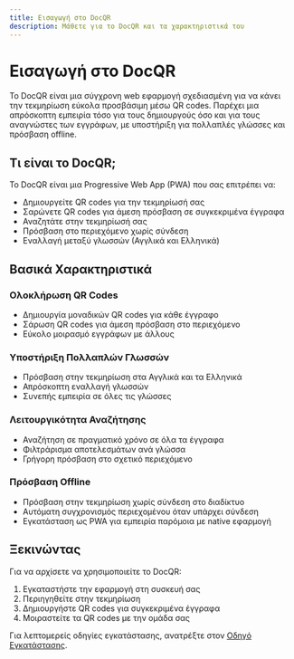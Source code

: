 ```yaml
---
title: Εισαγωγή στο DocQR
description: Μάθετε για το DocQR και τα χαρακτηριστικά του
---
```


# Εισαγωγή στο DocQR

Το DocQR είναι μια σύγχρονη web εφαρμογή σχεδιασμένη για να κάνει την τεκμηρίωση εύκολα προσβάσιμη μέσω QR codes. Παρέχει μια απρόσκοπτη εμπειρία τόσο για τους δημιουργούς όσο και για τους αναγνώστες των εγγράφων, με υποστήριξη για πολλαπλές γλώσσες και πρόσβαση offline.

## Τι είναι το DocQR;

Το DocQR είναι μια Progressive Web App (PWA) που σας επιτρέπει να:
- Δημιουργείτε QR codes για την τεκμηρίωσή σας
- Σαρώνετε QR codes για άμεση πρόσβαση σε συγκεκριμένα έγγραφα
- Αναζητάτε στην τεκμηρίωσή σας
- Πρόσβαση στο περιεχόμενο χωρίς σύνδεση
- Εναλλαγή μεταξύ γλωσσών (Αγγλικά και Ελληνικά)

## Βασικά Χαρακτηριστικά

### Ολοκλήρωση QR Codes
- Δημιουργία μοναδικών QR codes για κάθε έγγραφο
- Σάρωση QR codes για άμεση πρόσβαση στο περιεχόμενο
- Εύκολο μοιρασμό εγγράφων με άλλους

### Υποστήριξη Πολλαπλών Γλωσσών
- Πρόσβαση στην τεκμηρίωση στα Αγγλικά και τα Ελληνικά
- Απρόσκοπτη εναλλαγή γλωσσών
- Συνεπής εμπειρία σε όλες τις γλώσσες

### Λειτουργικότητα Αναζήτησης
- Αναζήτηση σε πραγματικό χρόνο σε όλα τα έγγραφα
- Φιλτράρισμα αποτελεσμάτων ανά γλώσσα
- Γρήγορη πρόσβαση στο σχετικό περιεχόμενο

### Πρόσβαση Offline
- Πρόσβαση στην τεκμηρίωση χωρίς σύνδεση στο διαδίκτυο
- Αυτόματη συγχρονισμός περιεχομένου όταν υπάρχει σύνδεση
- Εγκατάσταση ως PWA για εμπειρία παρόμοια με native εφαρμογή

## Ξεκινώντας

Για να αρχίσετε να χρησιμοποιείτε το DocQR:
1. Εγκαταστήστε την εφαρμογή στη συσκευή σας
2. Περιηγηθείτε στην τεκμηρίωση
3. Δημιουργήστε QR codes για συγκεκριμένα έγγραφα
4. Μοιραστείτε τα QR codes με την ομάδα σας

Για λεπτομερείς οδηγίες εγκατάστασης, ανατρέξτε στον [Οδηγό Εγκατάστασης](02-installation.md). 